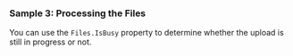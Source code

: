 ### Sample 3: Processing the Files

You can use the `Files.IsBusy` property to determine whether the upload is still in progress or not.
